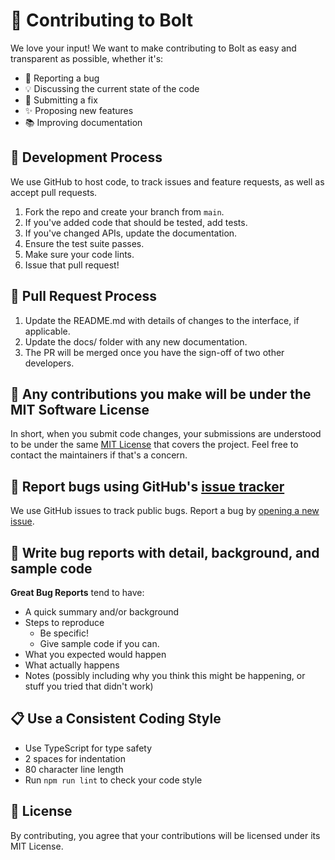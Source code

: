 # 🤝 Contributing to Bolt

We love your input! We want to make contributing to Bolt as easy and transparent as possible, whether it's:

- 🐛 Reporting a bug
- 💡 Discussing the current state of the code
- 🎁 Submitting a fix
- ✨ Proposing new features
- 📚 Improving documentation

## 🚀 Development Process

We use GitHub to host code, to track issues and feature requests, as well as accept pull requests.

1. Fork the repo and create your branch from `main`.
2. If you've added code that should be tested, add tests.
3. If you've changed APIs, update the documentation.
4. Ensure the test suite passes.
5. Make sure your code lints.
6. Issue that pull request!

## 📝 Pull Request Process

1. Update the README.md with details of changes to the interface, if applicable.
2. Update the docs/ folder with any new documentation.
3. The PR will be merged once you have the sign-off of two other developers.

## 📜 Any contributions you make will be under the MIT Software License

In short, when you submit code changes, your submissions are understood to be under the same [MIT License](http://choosealicense.com/licenses/mit/) that covers the project. Feel free to contact the maintainers if that's a concern.

## 🐛 Report bugs using GitHub's [issue tracker](../../issues)

We use GitHub issues to track public bugs. Report a bug by [opening a new issue](../../issues/new).

## 📝 Write bug reports with detail, background, and sample code

**Great Bug Reports** tend to have:

- A quick summary and/or background
- Steps to reproduce
  - Be specific!
  - Give sample code if you can.
- What you expected would happen
- What actually happens
- Notes (possibly including why you think this might be happening, or stuff you tried that didn't work)

## 📋 Use a Consistent Coding Style

* Use TypeScript for type safety
* 2 spaces for indentation
* 80 character line length
* Run `npm run lint` to check your code style

## 📜 License

By contributing, you agree that your contributions will be licensed under its MIT License.
